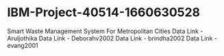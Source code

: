 # IBM-Project-40514-1660630528
Smart Waste Management System For Metropolitan Cities
Data Link - Aruljothika
Data Link - Deborahv2002
Data Link - brindha2002
Data Link - evang2001
